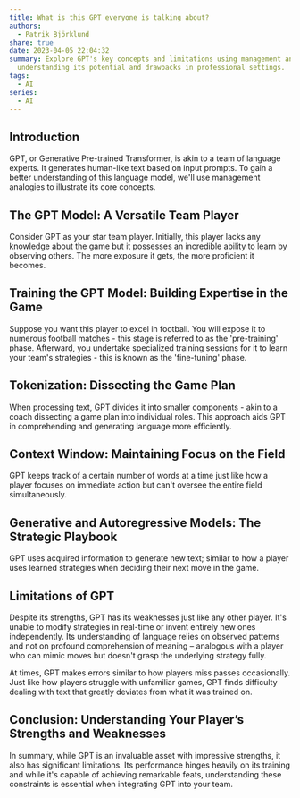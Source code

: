 ```yaml
---
title: What is this GPT everyone is talking about?
authors:
  - Patrik Björklund
share: true
date: 2023-04-05 22:04:32
summary: Explore GPT's key concepts and limitations using management analogies,
  understanding its potential and drawbacks in professional settings.
tags:
  - AI
series:
  - AI
---
```



## Introduction

GPT, or Generative Pre-trained Transformer, is akin to a team of language experts. It generates human-like text based on input prompts. To gain a better understanding of this language model, we'll use management analogies to illustrate its core concepts.

## The GPT Model: A Versatile Team Player

Consider GPT as your star team player. Initially, this player lacks any knowledge about the game but it possesses an incredible ability to learn by observing others. The more exposure it gets, the more proficient it becomes.

## Training the GPT Model: Building Expertise in the Game

Suppose you want this player to excel in football. You will expose it to numerous football matches - this stage is referred to as the 'pre-training' phase. Afterward, you undertake specialized training sessions for it to learn your team's strategies - this is known as the 'fine-tuning' phase.

## Tokenization: Dissecting the Game Plan

When processing text, GPT divides it into smaller components - akin to a coach dissecting a game plan into individual roles. This approach aids GPT in comprehending and generating language more efficiently.

## Context Window: Maintaining Focus on the Field

GPT keeps track of a certain number of words at a time just like how a player focuses on immediate action but can't oversee the entire field simultaneously.

## Generative and Autoregressive Models: The Strategic Playbook

GPT uses acquired information to generate new text; similar to how a player uses learned strategies when deciding their next move in the game.

## Limitations of GPT 

Despite its strengths, GPT has its weaknesses just like any other player. It's unable to modify strategies in real-time or invent entirely new ones independently. Its understanding of language relies on observed patterns and not on profound comprehension of meaning – analogous with a player who can mimic moves but doesn't grasp the underlying strategy fully.

At times, GPT makes errors similar to how players miss passes occasionally. Just like how players struggle with unfamiliar games, GPT finds difficulty dealing with text that greatly deviates from what it was trained on.

## Conclusion: Understanding Your Player’s Strengths and Weaknesses 

In summary, while GPT is an invaluable asset with impressive strengths, it also has significant limitations. Its performance hinges heavily on its training and while it's capable of achieving remarkable feats, understanding these constraints is essential when integrating GPT into your team.
